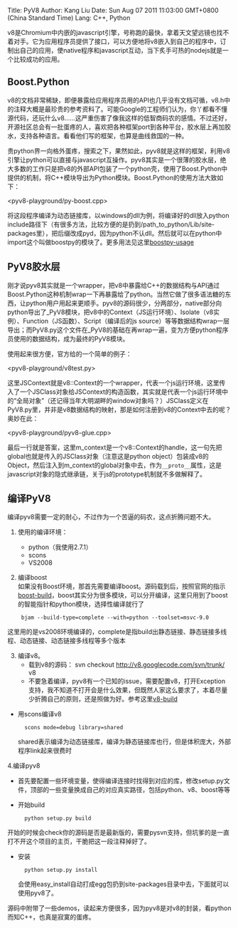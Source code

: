 Title: PyV8
Author: Kang Liu
Date: Sun Aug 07 2011 11:03:00 GMT+0800 (China Standard Time)
Lang: C++, Python

v8是Chromium中内嵌的javascript引擎，号称跑的最快，拿着天文望远镜也找不着对手。它为应用程序员提供了接口，可以方便地将v8嵌入到自己的程序中，订制出自己的应用，使native程序和javascript互动，当下炙手可热的nodejs就是一个比较成功的应用。

## Boost.Python
v8的文档非常稀缺，即便暴露给应用程序员用的API也几乎没有文档可循，v8.h中的注释大概是最珍贵的参考资料了。可能Google的工程师们认为，你丫都看不懂源代码，还玩什么v8……这严重伤害了像我这样的低智商码农的感情。不过还好，开源社区总会有一批蛋疼的人，喜欢把各种框架port到各种平台，胶水层上再加胶水，支持各种语言。看看他们写的框架，也算是曲线救国的一种。

贵python界一向格外蛋疼，搜索之下，果然如此，pyv8就是这样的框架，利用v8引擎让python可以直接与javascript互操作。pyv8其实是一个很薄的胶水层，绝大多数的工作只是把v8的外部API包装了一个python壳，使用了Boost.Python中提供的机制，将C++模块导出为Python模块。Boost.Python的使用方法大致如下：

<pyv8-playground/py-boost.cpp>

将这段程序编译为动态链接库，以windows的dll为例，将编译好的dll放入python include路径下（有很多方法，比较方便的是扔到/path_to_python/Lib/site-packages里），把后缀改成pyd，因为python不认dll。然后就可以在python中import这个叫做boostpy的模块了。更多用法见这里[boostpy-usage][]

## PyV8胶水层 

刚才说pyv8其实就是一个wrapper，把v8中暴露给C++的数据结构与API通过Boost.Python这种机制wrap一下再暴露给了python。当然它做了很多语法糖的东西，让python用户用起来更顺手。pyv8的源码很少，分两部分，native部分向python导出了\_PyV8模块，把v8中的Context（JS运行环境）、Isolate（v8实例）、Function（JS函数）、Script（编译后的js source）等等数据结构wrap一层导出；而PyV8.py这个文件在_PyV8的基础在再wrap一遍，变为方便python程序员使用的数据结构，成为最终的PyV8模块。

使用起来很方便，官方给的一个简单的例子：

<pyv8-playground/v8test.py>

这里JSContext就是v8::Context的一个wrapper，代表一个js运行环境，这里传入了一个JSClass对象给JSContext的构造函数，其实就是代表一个js运行环境中的“全局对象”（还记得当年大明湖畔的window对象吗？）JSClass定义在PyV8.py里，并非是v8数据结构的映射，那是如何注册到v8的Context中去的呢？奥妙在此：

<pyv8-playground/pyv8-glue.cpp>

最后一行就是答案，这里m\_context是一个v8::Context的handle，这一句先把global也就是传入的JSClass对象（注意这是python object）包装成v8的Object，然后注入到m\_context的global对象中去，作为`__proto__`属性，这是javascript对象的隐式继承链，关于js的prototype机制就不多做解释了。

## 编译PyV8

编译pyv8需要一定的耐心，不过作为一个苦逼的码农，这点折腾问题不大。

1. 使用的编译环境：  
    * python（我使用2.7.1）
    * scons
    * VS2008

2. 编译boost  
如果没有Boost环境，那首先需要编译boost。源码载到后，按照官网的指示[boost-build][]，boost其实分为很多模块，可以分开编译，这里只用到了boost的智能指针和python模块，选择性编译就行了

        bjam --build-type=complete --with=python --toolset=msvc-9.0

这里用的是vs2008环境编译的，complete是指build出静态链接、静态链接多线程、动态链接、动态链接多线程等多个版本

3. 编译v8。
    * 载到v8的源码： 
        svn checkout http://v8.googlecode.com/svn/trunk/ v8 
    * 不要急着编译，pyv8有一个已知的issue，需要配置v8，打开Exception支持，我不知道不打开会是什么效果，但既然人家这么要求了，本着尽量少折腾自己的原则，还是照做为好。参考这里[v8-build][]

* 用scons编译v8

        scons mode=debug library=shared

    shared表示编译为动态链接库，编译为静态链接库也行，但是体积庞大，外部程序link起来很费时

4.编译pyv8

* 首先要配置一些环境变量，使得编译连接时找得到对应的库，修改setup.py文件，顶部的一些变量换成自己的对应真实路径，包括python、v8、boost等等

* 开始build

        python setup.py build

开始的时候会check你的源码是否是最新版的，需要pysvn支持，但坑爹的是一直打不开这个项目的主页，干脆把这一段注释掉好了。

* 安装

        python setup.py install 

    会使用easy\_install自动打成egg包扔到site-packages目录中去，下面就可以使用pyv8了。

源码中附带了一些demos，读起来方便很多，因为pyv8是对v8的封装，看python而知C++，也真是寂寞的蛋疼。

[boostpy-usage]: http://www.python-cn.cn/yuyanjichu/2011/0707/14106.html
[boost-build]: http://www.boost.org/doc/libs/1_47_0/more/getting_started/windows.html
[v8-build]: http://code.google.com/p/pyv8/wiki/HowToBuild